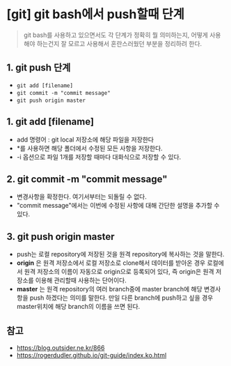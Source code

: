 # [git] git bash에서 push할때 단계
> git bash를 사용하고 있으면서도 각 단계가 정확히 뭘 의미하는지, 어떻게 사용해야 하는건지 잘 모르고 사용해서 혼란스러웠던 부분을 정리하려 한다.


## 1. git push 단계
- `git add [filename]`
- `git commit -m "commit message"`
- `git push origin master`

## 1. git add [filename]
  - add 명령어 : git local 저장소에 해당 파일을 저장한다
  - \*를 사용하면 해당 폴더에서 수정된 모든 사항을 저장한다.
  - -i 옵션으로 파일 1개를 저장할 때마다 대화식으로 저장할 수 있다.

## 2. git commit -m "commit message"
 - 변경사항을 확정한다. 여기서부터는 되돌릴 수 없다.
 - "commit message"에서는 이번에 수정된 사항에 대해 간단한 설명을 추가할 수 있다.

## 3. git push origin master
 - push는 로컬 repository에 저장된 것을 원격 repository에 복사하는 것을 말한다.
 - **origin** 은 원격 저장소에서 로컬 저장소로 clone해서 데이터를 받아온 경우 로컬에서 원격 저장소의 이름이 자동으로 origin으로 등록되어 있다, 즉 origin은 원격 저장소를 이용해 관리할때 사용하는 단어이다.
 - **master** 는 원격 repository의 여러 branch중에 master branch에 해당 변경사항을 push 하겠다는 의미를 말한다.
 만일 다른 branch에 push하고 싶을 경우 master위치에 해당 branch의 이름을 쓰면 된다.

## 참고
- https://blog.outsider.ne.kr/866
- https://rogerdudler.github.io/git-guide/index.ko.html
